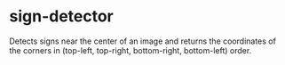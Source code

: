 sign-detector
=============

Detects signs near the center of an image and returns the coordinates of the corners in (top-left, top-right, bottom-right, bottom-left) order.